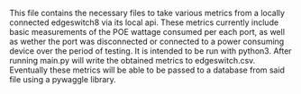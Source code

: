 This file contains the necessary files to take various metrics from a locally connected edgeswitch8 via its local api. 
These metrics currently include basic measurements of the POE wattage consumed per each port, as well as wether the port was disconnected or connected to a power consuming device over the period of testing.
It is intended to be run with python3.
After running main.py will write the obtained metrics to edgeswitch.csv.
Eventually these metrics will be able to be passed to a database from said file using a pywaggle library.
